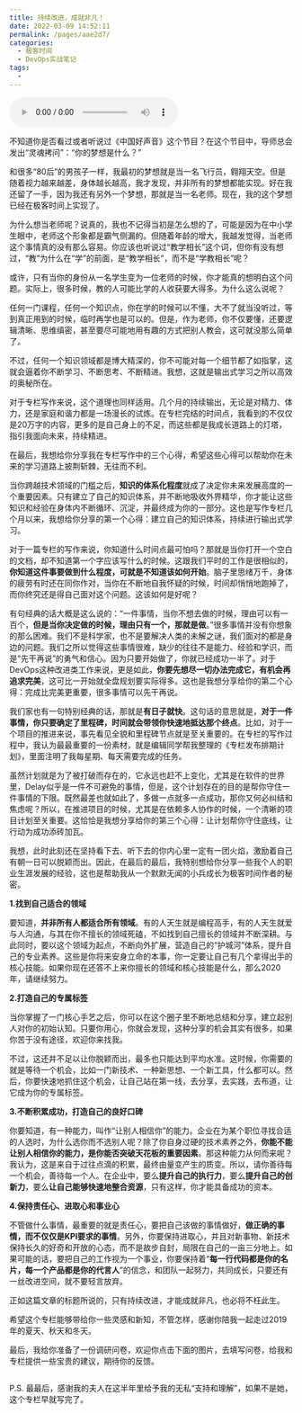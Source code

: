 ```yaml
---
title: 持续改进，成就非凡！
date: 2022-03-09 14:52:11
permalink: /pages/aae2d7/
categories:
  - 极客时间
  - DevOps实战笔记
tags:
  - 
---
```

<audio title="结束语.持续改进，成就非凡！" src="https://static001.geekbang.org/resource/audio/ec/28/ec038cefca0b45ec59a6dffd6a48b628.mp3" controls="controls"></audio> 
<p>不知道你是否看过或者听说过《中国好声音》这个节目？在这个节目中，导师总会发出“灵魂拷问”：“你的梦想是什么？”</p><p>和很多“80后”的男孩子一样，我最初的梦想就是当一名飞行员，翱翔天空。但是随着视力越来越差，身体越长越高，我才发现，并非所有的梦想都能实现。好在我还留了一手，因为我还有另外一个梦想，那就是当一名老师。现在，我的这个梦想已经在极客时间上实现了。</p><p>为什么想当老师呢？说真的，我也不记得当初是怎么想的了，可能是因为在中小学生眼中，老师这个形象都是霸气侧漏的。但随着年龄的增大，我越发觉得，当老师这个事情真的没有那么容易。你应该也听说过“教学相长”这个词，但你有没有想过，“教”为什么在“学”的前面，是“教学相长”，而不是“学教相长”呢？</p><p>或许，只有当你的身份从一名学生变为一位老师的时候，你才能真的想明白这个问题。实际上，很多时候，教的人可能比学的人收获要大得多。为什么这么说呢？</p><p>任何一门课程，任何一个知识点，你在学的时候可以不懂，大不了就当没听过，等到真正用到的时候，临时再学也是可以的。但是，作为老师，你不仅要懂，还要逻辑清晰、思维缜密，甚至要尽可能地用有趣的方式把别人教会，这可就没那么简单了。</p><!-- [[[read_end]]] --><p>不过，任何一个知识领域都是博大精深的，你不可能对每一个细节都了如指掌，这就会逼着你不断学习、不断思考、不断精进。我想，这就是输出式学习之所以高效的奥秘所在。</p><p>对于专栏写作来说，这个道理也同样适用。几个月的持续输出，无论是对精力、体力，还是家庭和谐力都是一场漫长的试炼。在专栏完结的时间点，我看到的不仅仅是20万字的内容，更多的是自己身上的不足，而这些都是我成长道路上的灯塔，指引我面向未来，持续精进。</p><p>在最后，我想给你分享我在专栏写作中的三个心得，希望这些心得可以帮助你在未来的学习道路上披荆斩棘，无往而不利。</p><p>当你跨越技术领域的门槛之后，<strong>知识的体系化程度</strong>就成了决定你未来发展高度的一个重要因素。只有建立了自己的知识体系，并不断地吸收外界精华，你才能让这些知识和经验在身体内不断循环、沉淀，并最终成为你的一部分。这也是写作专栏几个月以来，我想给你分享的第一个心得：<span class="orange">建立自己的知识体系，持续进行输出式学习。</span></p><p>对于一篇专栏的写作来说，你知道什么时间点最可怕吗？那就是当你打开一个空白的文档，却不知道第一个字应该写什么的时候。这跟我们平时的工作是很相似的，<strong>你知道这件事要做到什么程度，可就是不知道该如何开始</strong>。脑子里思绪万千，身体的疲劳有时还在同你作对，当你在不断地自我怀疑的时候，时间却悄悄地跑掉了，而你终究还是得自己面对这个问题。这该如何是好呢？</p><p>有句经典的话大概是这么说的：“一件事情，当你不想去做的时候，理由可以有一百个，<strong>但是当你决定做的时候，理由只有一个，那就是做</strong>。”很多事情并没有你想象的那么困难。我们不是科学家，也不是要解决人类的未解之谜，我们面对的都是身边的问题。我们之所以觉得这些事情很难，缺少的往往不是能力、经验和学识，而是“先干再说”的勇气和信心。因为只要开始做了，你就已经成功一半了。对于DevOps这种改进类工作来说，更是如此，<strong>你要先想尽一切办法完成它，有机会再追求完美</strong>，这可比一开始就全盘规划要实际得多。这也是我想分享给你的第二个心得：<span class="orange">完成比完美更重要，很多事情可以先干再说。</span></p><p>我们家也有一句特别经典的话，那就是<strong>有日子就快</strong>。这句话的意思就是，<strong>对于一件事情，你只要确定了里程碑，时间就会带领你快速地抵达那个终点</strong>。比如，对于一个项目的推进来说，事先看见全貌和里程碑节点就是至关重要的。在专栏的写作过程中，我认为最最重要的一份素材，就是编辑同学帮我整理的《专栏发布排期计划》，里面注明了我每星期、每天需要完成的任务。</p><p>虽然计划就是为了被打破而存在的，它永远也赶不上变化，尤其是在软件的世界里，Delay似乎是一件不可避免的事情，但是，这个计划存在的目的是帮你守住一件事情的下限。既然最差也就如此了，多做一点就多一点成功，那你又何必纠结和焦虑呢？所以，在推进项目的时候，尤其是在依赖多人协作的时候，一个清晰的项目计划至关重要。这恰恰是我想分享给你的第三个心得：<span class="orange">让计划帮你守住底线，让行动为成功添砖加瓦。</span></p><p>我想，此时此刻还在坚持看下去、听下去的你内心里一定有一团火焰，激励着自己有朝一日可以脱颖而出。因此，在最后的最后，我特别想给你分享一些我个人的职业生涯发展的经验，这也是帮助我从一个默默无闻的小兵成长为极客时间作者的秘密。</p><p><strong>1.找到自己适合的领域</strong></p><p>要知道，<strong>并非所有人都适合所有领域</strong>。有的人天生就是编程高手，有的人天生就爱与人沟通，与其在你不擅长的领域死磕，不如找到自己擅长的领域并不断深耕。与此同时，要以这个领域为起点，不断向外扩展，营造自己的“护城河”体系，提升自己的专业素养。这些是你将来安身立命的本事，你一定要让自己有几个拿得出手的核心技能。如果你现在还答不上来你擅长的领域和核心技能是什么，那么2020年，请继续努力。</p><p><strong>2.打造自己的专属标签</strong></p><p>当你掌握了一门核心手艺之后，你可以在这个圈子里不断地总结和分享，建立起别人对你的初始认知。只要你用心，你就会发现，这种分享的机会其实有很多，如果你苦于没有途径，欢迎你来找我。</p><p>不过，这还并不足以让你脱颖而出，最多也只能达到平均水准。这时候，你需要的就是等待一个机会，比如一门新技术、一种新思想、一个新工具，什么都可以。然后，你要快速地抓住这个机会，让自己站在第一线，去分享，去实践，去布道，让它成为你的专属标签。</p><p><strong>3.不断积累成功，打造自己的良好口碑</strong></p><p>你要知道，有一种能力，叫作“<span class="orange">让别人相信你</span>”的能力。企业在为某个职位寻找合适的人选时，为什么选你而不选别人呢？除了你自身过硬的技术素养之外，<strong>你能不能让别人相信你的能力，是你能否突破天花板的重要因素</strong>。那这种能力从何而来呢？我认为，这是来自于过往点滴的积累，最终由量变产生的质变。所以，请你善待每一个机会，善待每一个人。在企业中，要么<strong>提升自己的执行力</strong>，要么<strong>提升自己的创新力</strong>，要么<strong>让自己能够快速地整合资源</strong>，只有这样，你才能具备成功的资本。</p><p><strong>4.保持责任心、进取心和事业心</strong></p><p>不管做什么事情，最重要的就是责任心，要把自己该做的事情做好，<strong>做正确的事情，而不仅仅是KPI要求的事情</strong>。另外，你要保持进取心，并且对新事物、新技术保持长久的好奇和开放的心态，而不是故步自封，局限在自己的一亩三分地上。如果可能的话，要把自己的工作视为一个事业，你要保持着“<strong>每一行代码都是你的名片，每一个产品都是你的代言人</strong>”的信念，和团队一起努力，共同成长，只要还有一丝改进空间，就不要轻言放弃。</p><p>正如这篇文章的标题所说的，只有持续改进，才能成就非凡，也必将不枉此生。</p><p>希望这个专栏能够带给你一些灵感和新知，不管怎样，感谢你陪我一起走过2019年的夏天、秋天和冬天。</p><p>最后，我给你准备了一份调研问卷，欢迎你点击下面的图片，去填写问卷，给我和专栏提供一些宝贵的建议，期待你的反馈。</p><p><a href="https://jinshuju.net/f/dpwPVd"><img src="https://static001.geekbang.org/resource/image/7d/f7/7de2d3cdb3df56733dc756c7f91a4ef7.jpg" alt=""></a></p><p>P.S. 最最后，感谢我的夫人在这半年里给予我的无私“支持和理解”，如果不是她，这个专栏早就写完了。</p>